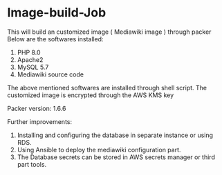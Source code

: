# Image-build-Job

This will build an customized image ( Mediawiki image ) through packer
Below are the softwares installed:
1. PHP 8.0
2. Apache2
3. MySQL 5.7
4. Mediawiki source code

The above mentioned softwares are installed through shell script.
The customized image is encrypted through the AWS KMS key

Packer version: 1.6.6

Further improvements:
1. Installing and configuring the database in separate instance or using RDS.
2. Using Ansible to deploy the mediawiki configuration part.
3. The Database secrets can be stored in AWS secrets manager or third part tools.
